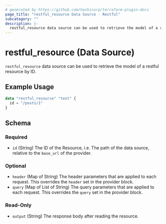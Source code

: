 ```yaml
---
# generated by https://github.com/hashicorp/terraform-plugin-docs
page_title: "restful_resource Data Source - Restful"
subcategory: ""
description: |-
  restful_resource data source can be used to retrieve the model of a restful resource by ID.
---
```


# restful_resource (Data Source)

`restful_resource` data source can be used to retrieve the model of a restful resource by ID.

## Example Usage

```terraform
data "restful_resource" "test" {
  id = "/posts/1"
}
```

<!-- schema generated by tfplugindocs -->
## Schema

### Required

- `id` (String) The ID of the Resource, i.e. The path of the data source, relative to the `base_url` of the provider.

### Optional

- `header` (Map of String) The header parameters that are applied to each request. This overrides the `header` set in the provider block.
- `query` (Map of List of String) The query parameters that are applied to each request. This overrides the `query` set in the provider block.

### Read-Only

- `output` (String) The response body after reading the resource.


